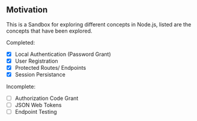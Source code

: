 ## Motivation

This is a Sandbox for exploring different concepts in Node.js, listed are the concepts that have been explored.

Completed:

- [x] Local Authentication (Password Grant)
- [x] User Registration
- [x] Protected Routes/ Endpoints
- [x] Session Persistance

Incomplete:

- [ ] Authorization Code Grant
- [ ] JSON Web Tokens
- [ ] Endpoint Testing
